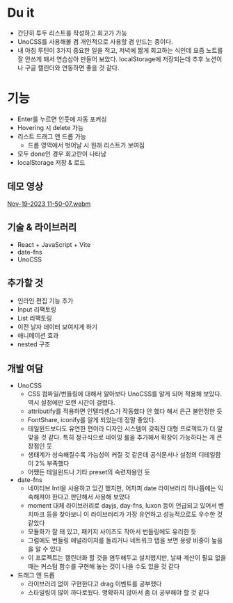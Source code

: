 # Du it

- 간단히 투두 리스트를 작성하고 회고가 가능
- UnoCSS를 사용해볼 겸 개인적으로 사용할 겸 만드는 중이다.
- 내 아침 루틴이 3가지 중요한 일을 적고, 저녁에 짧게 회고하는 식인데 요즘 노트를 잘 안쓰게 돼서 연습삼아 만들어 보았다. localStorage에 저장되는데 추후 노션이나 구글 캘린더와 연동하면 좋을 것 같다.

# 기능

- Enter를 누르면 인풋에 자동 포커싱
- Hovering 시 delete 가능
- 리스트 드래그 앤 드롭 가능
  - 드롭 영역에서 벗어날 시 원래 리스트가 보여짐
- 모두 done인 경우 회고란이 나타남
- localStorage 저장 & 로드

## 데모 영상

[Nov-19-2023 11-50-07.webm](https://github.com/urbanscratcher/project-todo/assets/17016494/0d359602-89e7-4ce7-be75-59b6978c2ba0)

## 기술 & 라이브러리

- React + JavaScript + Vite
- date-fns
- UnoCSS

## 추가할 것

- 인라인 편집 기능 추가
- Input 리팩토링
- List 리팩토링
- 이전 날자 데이터 보여지게 하기
- 애니메이션 효과
- nested 구조

## 개발 여담

- UnoCSS
  - CSS 컴파일/번들링에 대해서 알아보다 UnoCSS를 알게 되어 적용해 보았다. 역시 설정에만 오랜 시간이 걸렸다.
  - attributify를 적용하면 인텔리센스가 작동했다 안 했다 해서 은근 불안정한 듯
  - FontShare, iconify를 알게 되었는데 정말 좋았다.
  - 테일윈드보다도 유연한 편이라 디자인 시스템이 갖춰진 대형 프로젝트가 더 알맞을 것 같다. 특히 정규식으로 네이밍 룰을 추가해서 확장이 가능하다는 게 큰 장점인 듯
  - 생태계가 성숙해질수록 가능성이 커질 것 같은데 공식문서나 설정의 디테일함이 2% 부족했다
  - 어쨌든 테일윈드나 기타 preset의 숙련자용인 듯
- date-fns
  - 네이티브 Intl을 사용하고 있긴 했지만, 어차피 date 라이브러리 하나쯤에는 익숙해져야 한다고 판단해서 사용해 보았다
  - moment 대체 라이브러리로 dayjs, day-fns, luxon 등이 언급되고 있어서 벤치마크 등을 찾아보니 이 라이브러리가 가장 유연하고 성능적으로도 우수한 것 같았다
  - 모듈화가 잘 돼 있고, 패키지 사이즈도 작아서 번들링에도 유리한 듯
  - 그럼에도 번들링 애널라이저를 돌리거나 네트워크 탭을 보면 용량 비중이 높음을 알 수 있다
  - 이 프로젝트는 캘린더화 할 것을 염두해두고 설치했지만, 날짜 계산이 필요 없을 때는 커스텀 함수를 구현해 놓는 것이 나을 수도 있을 것 같다
- 드래그 앤 드롭
  - 라이브러리 없이 구현한다고 drag 이벤트를 공부했다
  - 스타일링이 많이 까다로웠다. 명확하지 않아서 좀 더 공부해야 할 것 같다
